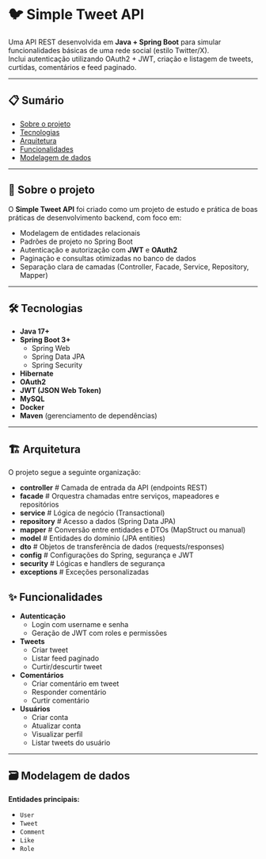 # 🐦 Simple Tweet API

Uma API REST desenvolvida em **Java + Spring Boot** para simular funcionalidades básicas de uma rede social (estilo Twitter/X).  
Inclui autenticação utilizando OAuth2 + JWT, criação e listagem de tweets, curtidas, comentários e feed paginado.

---

## 📋 Sumário
- [Sobre o projeto](#-sobre-o-projeto)
- [Tecnologias](#-tecnologias)
- [Arquitetura](#-arquitetura)
- [Funcionalidades](#-funcionalidades)
- [Modelagem de dados](#-modelagem-de-dados)

---

## 📖 Sobre o projeto
O **Simple Tweet API** foi criado como um projeto de estudo e prática de boas práticas de desenvolvimento backend, com foco em:
- Modelagem de entidades relacionais
- Padrões de projeto no Spring Boot
- Autenticação e autorização com **JWT** e **OAuth2**
- Paginação e consultas otimizadas no banco de dados
- Separação clara de camadas (Controller, Facade, Service, Repository, Mapper)

---

## 🛠 Tecnologias
- **Java 17+**
- **Spring Boot 3+**
    - Spring Web
    - Spring Data JPA
    - Spring Security
- **Hibernate**
- **OAuth2**
- **JWT (JSON Web Token)**
- **MySQL**
- **Docker**
- **Maven** (gerenciamento de dependências)

---

## 🏗 Arquitetura
O projeto segue a seguinte organização:

- **controller**    # Camada de entrada da API (endpoints REST)
- **facade**       # Orquestra chamadas entre serviços, mapeadores e repositórios 
- **service**       # Lógica de negócio (Transactional)
- **repository**    # Acesso a dados (Spring Data JPA)
- **mapper**        # Conversão entre entidades e DTOs (MapStruct ou manual)
- **model**         # Entidades do domínio (JPA entities)
- **dto**           # Objetos de transferência de dados (requests/responses)
- **config**       # Configurações do Spring, segurança e JWT
- **security**     # Lógicas e handlers de segurança
- **exceptions**    # Exceções personalizadas

## ✨ Funcionalidades

- **Autenticação**
  - Login com username e senha
  - Geração de JWT com roles e permissões
- **Tweets**
  - Criar tweet
  - Listar feed paginado
  - Curtir/descurtir tweet
- **Comentários**
  - Criar comentário em tweet
  - Responder comentário
  - Curtir comentário
- **Usuários**
  - Criar conta
  - Atualizar conta
  - Visualizar perfil
  - Listar tweets do usuário

---

## 🗃 Modelagem de dados

**Entidades principais:**
- `User`
- `Tweet`
- `Comment`
- `Like`
- `Role`
